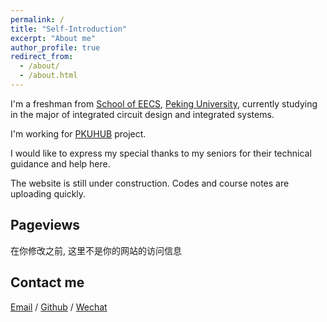 ```yaml
---
permalink: /
title: "Self-Introduction"
excerpt: "About me"
author_profile: true
redirect_from: 
  - /about/
  - /about.html
---
```


I'm a freshman from [School of EECS](https://eecs.pku.edu.cn/), [Peking University](https://www.pku.edu.cn/), currently studying in the major of integrated circuit design and integrated systems. 

I'm working for [PKUHUB](https://pkuhub.cn/) project.<!--My research interest includes computer vision, computer graphics, machine learning, and computational photography.-->

I would like to express my special thanks to my seniors for their technical guidance and help here.<!--I am very fortunate to be advised by [Prof. XXX](https://www.XXX.com/) of XXX Lab from [School of Computer Science](https://cs.pku.edu.cn/), Peking University. I was advised by [Prof. XX](https://XXX.pku.edu.cn/) from [School of Computer Science](https://cs.pku.edu.cn/), Peking University.-->

<!--You can find my CV here: [Curriculum Vitae](../assets/Curriculum_Vitae.pdf).-->

The website is still under construction. Codes and course notes are uploading quickly.

<h2>Pageviews</h2>
在你修改之前, 这里不是你的网站的访问信息
<script type='text/javascript' id='mapmyvisitors' src='https://mapmyvisitors.com/map.js?cl=ffffff&w=a&t=tt&d=TotgUc16tGNawSb8uG8ApnWC8tMLjeLuiR0R0d9Wb8w'></script>
<h2>Contact me</h2>


[Email](mailto:3074482817@qq.com) / [Github](https://github.com/rainbow52after) / [Wechat](../images/wechat.png) 

